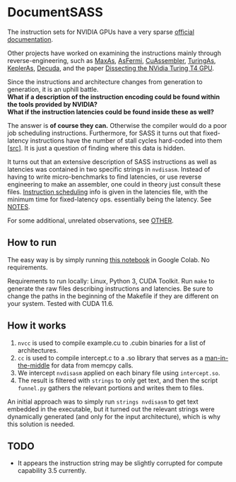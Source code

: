 # DocumentSASS
The instruction sets for NVIDIA GPUs have a very sparse [official documentation](https://docs.nvidia.com/cuda/cuda-binary-utilities/index.html).

Other projects have worked on examining the instructions mainly through reverse-engineering, such as 
[MaxAs](https://github.com/NervanaSystems/maxas/), [AsFermi](https://github.com/hyqneuron/asfermi), [CuAssembler](https://github.com/cloudcores/CuAssembler),
[TuringAs](https://github.com/daadaada/turingas), [KeplerAs](https://github.com/PAA-NCIC/PPoPP2017_artifact), [Decuda](https://github.com/laanwj/decuda), and the paper [Dissecting the NVidia Turing T4 GPU](https://arxiv.org/abs/1903.07486).


Since the instructions and architecture changes from generation to generation, it is an uphill battle.<br>
**What if a description of the instruction encoding could be found within the tools provided by NVIDIA?**<br>
**What if the instruction latencies could be found inside these as well?**<br>


The answer is **of course they can.** Otherwise the compiler would do a poor job scheduling instructions. Furthermore, for SASS it turns out that fixed-latency instructions have the number of stall cycles hard-coded into them [[src](https://arxiv.org/pdf/1903.07486.pdf)]. It is just a question of finding where this data is hidden.

It turns out that an extensive description of SASS instructions as well as latencies was contained in two specific strings in `nvdisasm`. Instead of having to write micro-benchmarks to find latencies, or use reverse engineering to make an assembler, one could in theory just consult these files. [Instruction scheduling](https://en.wikipedia.org/wiki/Instruction_scheduling) info is given in the latencies file, with the minimum time for fixed-latency ops. essentially being the latency. See [NOTES](NOTES.md).

For some additional, unrelated observations, see [OTHER](OTHER.md).


## How to run
The easy way is by simply running [this notebook](https://colab.research.google.com/drive/1qjdpjCgozg-yKfW_u9lJfHuxOu0NrnGG) in Google Colab. No requirements.

Requirements to run locally: Linux, Python 3, CUDA Toolkit. Run `make` to generate the raw files describing instructions and latencies. Be sure to change the paths in the beginning of the Makefile if they are different on your system. Tested with CUDA 11.6.

## How it works
1. `nvcc` is used to compile example.cu to .cubin binaries for a list of architectures.
2. `cc` is used to compile intercept.c to a .so library that serves as a [man-in-the-middle](https://www.thegeekstuff.com/2012/03/reverse-engineering-tools/) for data from memcpy calls.
3. We intercept `nvdisasm` applied on each binary file using `intercept.so`.
4. The result is filtered with `strings` to only get text, and then the script `funnel.py` gathers the relevant portions and writes them to files.

An initial approach was to simply run `strings nvdisasm` to get text embedded in the executable, but it turned out the relevant strings were dynamically generated (and only for the input architecture), which is why this solution is needed.

## TODO
- It appears the instruction string may be slightly corrupted for compute capability 3.5 currently.
